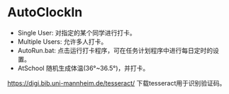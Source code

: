 # AutoClockIn

* Single User:
  对指定的某个同学进行打卡。
* Multiple Users:
  允许多人打卡。
* AutoRun.bat:
  点击运行打卡程序，可在任务计划程序中进行每日定时的设置。
* AtSchool
  随机生成体温(36°~36.5°)，并打卡。

https://digi.bib.uni-mannheim.de/tesseract/ 下载tesseract用于识别验证码。
